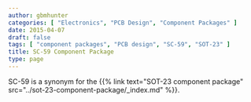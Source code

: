 ```yaml
---
author: gbmhunter
categories: [ "Electronics", "PCB Design", "Component Packages" ]
date: 2015-04-07
draft: false
tags: [ "component packages", "PCB design", "SC-59", "SOT-23" ]
title: SC-59 Component Package
type: page
---
```


SC-59 is a synonym for the {{% link text="SOT-23 component package" src="../sot-23-component-package/_index.md" %}}.
